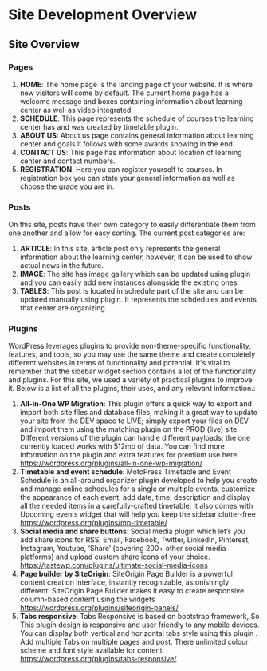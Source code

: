 # Site Development Overview

## Site Overview 

### Pages
1. **HOME**: The home page is the landing page of your website. It is where new visitors will come by default. The current home page has a welcome message and boxes
containing information about learning center as well as video integrated.
3. **SCHEDULE**: This page represents the schedule of courses the learning center has and was created by timetable plugin.
4. **ABOUT US**: About us page contains general information about learning center and goals it follows with some awards showing in the end.
5. **CONTACT US**: This page has information about location of learning center and contact numbers.
6. **REGISTRATION**: Here you can register yourself to courses. In registration box you can state your general information as well as choose the grade you are in.

### Posts
On this site, posts have their own category to easily differentiate them from one
another and allow for easy sorting. The current post categories are:
1. **ARTICLE**: In this site, article post only represents the general information about the learning center, however, it can be used to show actual news in the future.
2. **IMAGE**: The site has image gallery which can be updated using plugin and you can easily add new instances alongside the existing ones.
3. **TABLES**: This post is located in schedule part of the site and can be updated manually using plugin. It represents the schdedules and events that center are organizing.

### Plugins
WordPress leverages plugins to provide non-theme-specific functionality, features, and tools, so you may use the same theme and create completely different websites in terms of functionality and potential. It's vital to remember that the sidebar widget section contains a lot of the functionality and plugins. For this site, we used a variety of practical plugins to improve it. Below is a list of all the plugins, their uses, and any relevant information.:
1. **All-in-One WP Migration**: This plugin offers a quick way to export and import both site files and database files, making it a great way to update your site from the DEV space to LIVE; simply export your files on DEV and import them using the matching plugin on the PROD (live) site. Different versions of the plugin can handle different payloads; the one currently loaded works with 512mb of data. You can find more information on the plugin and extra features for premium use here: https://wordpress.org/plugins/all-in-one-wp-migration/
2. **Timetable and event schedule**: MotoPress Timetable and Event Schedule is an all-around organizer plugin developed to help you create and manage online schedules for a single or multiple events, customize the appearance of each event, add date, time, description and display all the needed items in a carefully-crafted timetable. It also comes with Upcoming events widget that will help you keep the sidebar clutter-free https://wordpress.org/plugins/mp-timetable/
3. **Social media and share buttons**: Social media plugin which let’s you add share icons for RSS, Email, Facebook, Twitter, LinkedIn, Pinterest, Instagram, Youtube, ‘Share’ (covering 200+ other social media platforms) and upload custom share icons of your choice. https://tastewp.com/plugins/ultimate-social-media-icons
4. **Page builder by SiteOrigin**: SiteOrigin Page Builder is a powerful content creation interface, instantly recognizable, astonishingly different. SiteOrigin Page Builder makes it easy to create responsive column-based content using the widgets https://wordpress.org/plugins/siteorigin-panels/
5. **Tabs responsive**: Tabs Responsive is based on bootstrap framework, So This plugin design is responsive and user friendly to any mobile devices. You can display both vertical and horizontal tabs style using this plugin . Add multiple Tabs on multiple pages and post. There unlimited colour scheme and font style available for content. https://wordpress.org/plugins/tabs-responsive/
